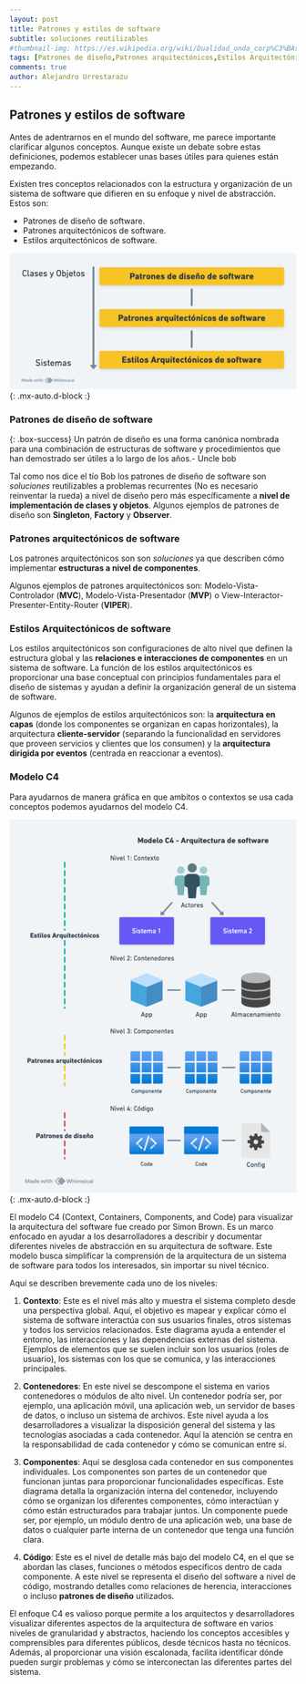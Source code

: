 ```yaml
---
layout: post
title: Patrones y estilos de software
subtitle: soluciones reutilizables
#thumbnail-img: https://es.wikipedia.org/wiki/Dualidad_onda_corp%C3%BAsculo#/media/Archivo:Dualite.jpg
tags: [Patrones de diseño,Patrones arquitectónicos,Estilos Arquitectónicos,C4]
comments: true
author: Alejandro Urrestarazu
---
```


## Patrones y estilos de software

Antes de adentrarnos en el mundo del software, me parece importante clarificar algunos conceptos. Aunque existe un debate sobre estas definiciones, podemos establecer unas bases útiles para quienes están empezando.

Existen tres conceptos relacionados con la estructura y organización de un sistema de software que difieren en su enfoque y nivel de abstracción. Estos son:

* Patrones de diseño de software.
* Patrones arquitectónicos de software.
* Estilos arquitectónicos de software.

![SOLID ciudad inca perdida](/assets/img/Patrones-y-estilos-software.png){: .mx-auto.d-block :}


### Patrones de diseño de software

{: .box-success}
Un patrón de diseño es una forma canónica nombrada para una combinación de estructuras de software y procedimientos que han demostrado ser útiles a lo largo de los años.- Uncle bob

Tal como nos dice el tío Bob los patrones de diseño de software son _soluciones_ reutilizables a problemas recurrentes (No es necesario reinventar la rueda) a nivel de diseño pero más específicamente a **nivel de implementación de clases y objetos**.
Algunos ejemplos de patrones de diseño son **Singleton**, **Factory** y **Observer**.

### Patrones arquitectónicos de software

Los patrones arquitectónicos son son _soluciones_ ya que describen cómo implementar **estructuras a nivel de componentes**.

Algunos ejemplos de patrones arquitectónicos son: Modelo-Vista-Controlador (**MVC**), Modelo-Vista-Presentador (**MVP**) o  View-Interactor-Presenter-Entity-Router (**VIPER**).

### Estilos Arquitectónicos de software

Los estilos arquitectónicos son configuraciones de alto nivel que definen la estructura global y las **relaciones e interacciones de componentes** en un sistema de software.
La función de los estilos arquitectónicos es proporcionar una base conceptual con principios fundamentales para el diseño de sistemas y ayudan a definir la organización general de un sistema de software.

Algunos de ejemplos de estilos arquitectónicos son: la **arquitectura en capas** (donde los componentes se organizan en capas horizontales), la arquitectura **cliente-servidor** (separando la funcionalidad en servidores que proveen servicios y clientes que los consumen) y la **arquitectura dirigida por eventos** (centrada en reaccionar a eventos).

### Modelo C4

Para ayudarnos de manera gráfica en que ambitos o contextos se usa cada conceptos podemos ayudarnos del modelo C4.

![SOLID ciudad inca perdida](/assets/img/Modelo-C4-Patrones.png){: .mx-auto.d-block :}

El modelo C4 (Context, Containers, Components, and Code) para visualizar la arquitectura del software fue creado por Simon Brown. Es un marco enfocado en ayudar a los desarrolladores a describir y documentar diferentes niveles de abstracción en su arquitectura de software. Este modelo busca simplificar la comprensión de la arquitectura de un sistema de software para todos los interesados, sin importar su nivel técnico. 

Aquí se describen brevemente cada uno de los niveles:

1. **Contexto**: Este es el nivel más alto y muestra el sistema completo desde una perspectiva global. Aquí, el objetivo es mapear y explicar cómo el sistema de software interactúa con sus usuarios finales, otros sistemas y todos los servicios relacionados. Este diagrama ayuda a entender el entorno, las interacciones y las dependencias externas del sistema. Ejemplos de elementos que se suelen incluir son los usuarios (roles de usuario), los sistemas con los que se comunica, y las interacciones principales.

2. **Contenedores**: En este nivel se descompone el sistema en varios contenedores o módulos de alto nivel. Un contenedor podría ser, por ejemplo, una aplicación móvil, una aplicación web, un servidor de bases de datos, o incluso un sistema de archivos. 
Este nivel ayuda a los desarrolladores a visualizar la disposición general del sistema y las tecnologías asociadas a cada contenedor. Aquí la atención se centra en la responsabilidad de cada contenedor y cómo se comunican entre sí.

3. **Componentes**: Aquí se desglosa cada contenedor en sus componentes individuales. Los componentes son partes de un contenedor que funcionan juntas para proporcionar funcionalidades específicas. 
Este diagrama detalla la organización interna del contenedor, incluyendo cómo se organizan los diferentes componentes, cómo interactúan y cómo están estructurados para trabajar juntos. 
Un componente puede ser, por ejemplo, un módulo dentro de una aplicación web, una base de datos o cualquier parte interna de un contenedor que tenga una función clara.

4. **Código**: Este es el nivel de detalle más bajo del modelo C4, en el que se abordan las clases, funciones o métodos específicos dentro de cada componente. A este nivel se representa el diseño del software a nivel de código, mostrando detalles como relaciones de herencia, interacciones o incluso **patrones de diseño** utilizados.


El enfoque C4 es valioso porque permite a los arquitectos y desarrolladores visualizar diferentes aspectos de la arquitectura de software en varios niveles de granularidad y abstractos, haciendo los conceptos accesibles y comprensibles para diferentes públicos, desde técnicos hasta no técnicos. 
Además, al proporcionar una visión escalonada, facilita identificar dónde pueden surgir problemas y cómo se interconectan las diferentes partes del sistema.

